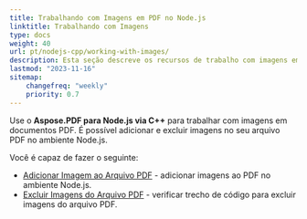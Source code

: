 ```yaml
---
title: Trabalhando com Imagens em PDF no Node.js
linktitle: Trabalhando com Imagens
type: docs
weight: 40
url: pt/nodejs-cpp/working-with-images/
description: Esta seção descreve os recursos de trabalho com imagens em um arquivo PDF no Node.js.
lastmod: "2023-11-16"
sitemap:
    changefreq: "weekly"
    priority: 0.7
---
```


Use o **Aspose.PDF para Node.js via C++** para trabalhar com imagens em documentos PDF. É possível adicionar e excluir imagens no seu arquivo PDF no ambiente Node.js.

Você é capaz de fazer o seguinte:

- [Adicionar Imagem ao Arquivo PDF](/pdf/nodejs-cpp/add-image-to-pdf/) - adicionar imagens ao PDF no ambiente Node.js.
- [Excluir Imagens do Arquivo PDF](/pdf/nodejs-cpp/delete-images-from-pdf-file/) - verificar trecho de código para excluir imagens do arquivo PDF.